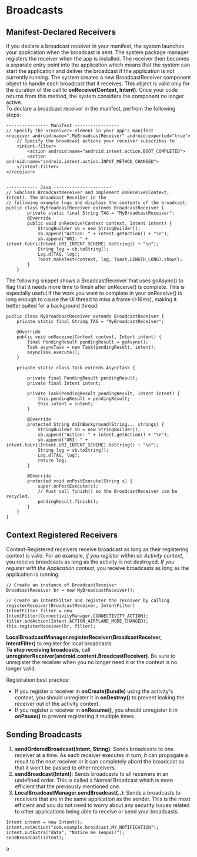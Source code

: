 # Broadcasts

## Manifest-Declared Receivers
If you declare a broadcast receiver in your manifest, the system launches your application when the broadcast is sent. The system package manager registers the receiver when the app is installed. The receiver then becomes a separate entry point into the application which means that the system can start the application and deliver the broadcast if the application is not currently running. The system creates a new BroadcastReceiver component object to handle each broadcast that it receives. This object is valid only for the duration of the call to **onReceive(Context, Intent)**. Once your code returns from this method, the system considers the component no longer active.<br>
To declare a broadcast receiver in the manifest, perfrom the following steps:
```
---------------- Manifest -----------------
// Specify the <receiver> element in your app's manifest
<receiver android:name=".MyBroadcastReceiver" android:exported="true">
    // Specify the broadcast actions your receiver subscribes to
    <intent-filter>
        <action android:name="android.intent.action.BOOT_COMPLETED">
        <action android:name="android.intent.action.INPUT_METHOD_CHANGED">
    </intent-filter>
</receiver>


------------ Java ----------------------
// Subclass BroadcastReceiver and implement onReceive(Context, Intent). The Broadcast Receiber in the
// following example logs and displays the contents of the broadcast:
public class MyBroadcastReceiver extends BroadcastReceiver {
        private static final String TAG = "MyBroadcastReceiver";
        @Override
        public void onReceive(Context context, Intent intent) {
            StringBuilder sb = new StringBuilder();
            sb.append("Action: " + intent.getAction() + "\n");
            sb.append("URI: " + intent.toUri(Intent.URI_INTENT_SCHEME).toString() + "\n");
            String log = sb.toString();
            Log.d(TAG, log);
            Toast.makeText(context, log, Toast.LENGTH_LONG).show();
        }
    }
```

The following snippet shows a BroadcastReceiver that uses goAsync() to flag that it needs more time to finish after onReceive() is complete. This is especially useful if the work you want to complete in your onReceive() is long enough to cause the UI thread to miss a frame (>16ms), making it better suited for a background thread.
```
public class MyBroadcastReceiver extends BroadcastReceiver {
    private static final String TAG = "MyBroadcastReceiver";

    @Override
    public void onReceive(Context context, Intent intent) {
        final PendingResult pendingResult = goAsync();
        Task asyncTask = new Task(pendingResult, intent);
        asyncTask.execute();
    }

    private static class Task extends AsyncTask {

        private final PendingResult pendingResult;
        private final Intent intent;

        private Task(PendingResult pendingResult, Intent intent) {
            this.pendingResult = pendingResult;
            this.intent = intent;
        }

        @Override
        protected String doInBackground(String... strings) {
            StringBuilder sb = new StringBuilder();
            sb.append("Action: " + intent.getAction() + "\n");
            sb.append("URI: " + intent.toUri(Intent.URI_INTENT_SCHEME).toString() + "\n");
            String log = sb.toString();
            Log.d(TAG, log);
            return log;
        }

        @Override
        protected void onPostExecute(String s) {
            super.onPostExecute(s);
            // Must call finish() so the BroadcastReceiver can be recycled.
            pendingResult.finish();
        }
    }
}

```

## Context Registered Receivers
Context-Registered receivers receive broadcast as long as their registering context is valid. For an example, *if you register within
an Activity context*, you receive broadcasts as long as the activity is not destroyed. *If you register with the Application context*, you receive broadcasts
as long as the application is running.
```
// Create an instance of BroadcastReceiver
BroadcastReceiver br = new MyBroadcastReceiver();

// Create an IntentFilter and register the receiver by calling registerReceiver(BroadcastReceiver, IntentFilter)
IntentFilter filter = new IntentFilter(ConnectivityManager.CONNECTIVITY_ACTION);
filter.addAction(Intent.ACTION_AIRPLANE_MODE_CHANGED);
this.registerReceiver(br, filter);
```
**LocalBroadcastManager.registerReceiver(BroadcastReceiver, IntentFilter)** to register for local broadcasts. <br>
**To stop receiving broadcasts**, call **unregisterReceiver(android.content.BroadcastReceiver)**. Be sure to unregister the receiver when you no
longer need it or the context is no longer valid.

Registration best practice: <br>
* If you register a receiver in **onCreate(Bundle)** using the activity's context, you should unregister it in **onDestroy()** to prevent leaking the receiver
out of the activity context.<br>
* If you register a receiver in **onResume()**, you should unregister it in **onPause()** to prevent registering it multiple times.

## Sending Broadcasts
1. **sendOrderedBroadcast(Intent, String)**: Sends broadcasts to one receiver at a time. As each receiver executes in turn, it can propagate a result to the next
receiver or it can completely abord the broadcast so that it won't be passed to other receivers.
2. **sendBroadcast(Intent)**: Sends broadcasts to all receivers in an undefined order. This is called a Normal Broadcast which is more efficient that the previously mentioned one.
3. **LocalBroadcastManager.sendBroadcast(..)**: Sends a broadcasts to receivers that are in the same application as the sender. This is the most efficient and you do not need to worry about any security issues related to other applications being able to receive or send your broadcasts.
```
Intent intent = new Intent();
intent.setAction("com.example.broadcast.MY_NOTIFICATION");
intent.putExtra("data", "Notice me senpai!");
sendBroadcast(intent);
```
a
